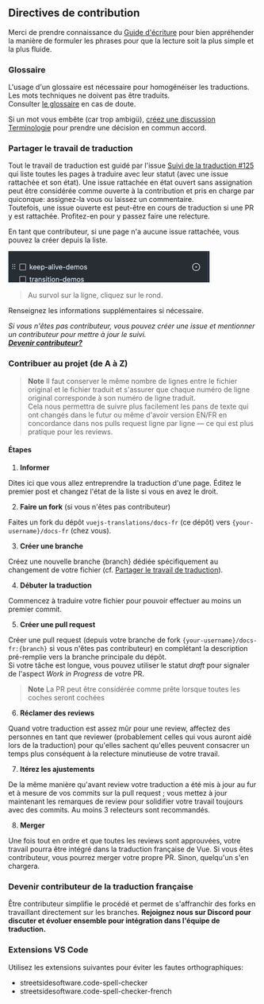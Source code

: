 ## Directives de contribution

Merci de prendre connaissance du [Guide d'écriture](https://github.com/vuejs-translations/docs-fr/blob/main/.github/contributing/writing-guide.md) pour bien appréhender la manière de formuler les phrases pour que la lecture soit la plus simple et la plus fluide.

### Glossaire

L'usage d'un glossaire est nécessaire pour homogénéiser les traductions.
Les mots techniques ne doivent pas être traduits.  
Consulter [le glossaire](https://github.com/vuejs-translations/docs-fr/wiki/Glossaire) en cas de doute.

Si un mot vous embête (car trop ambigü), [créez une discussion Terminologie](https://github.com/vuejs-translations/docs-fr/discussions/categories/terminologie) pour prendre une décision en commun accord.

### Partager le travail de traduction

Tout le travail de traduction est guidé par l'issue [Suivi de la traduction #125](https://github.com/vuejs-translations/docs-fr/issues/125) qui liste toutes les pages à traduire avec leur statut (avec une issue rattachée et son état).
Une issue rattachée en état ouvert sans assignation peut être considérée comme ouverte à la contribution et pris en charge par quiconque: assignez-la vous ou laissez un commentaire.  
Toutefois, une issue ouverte est peut-être en cours de traduction si une PR y est rattachée. Profitez-en pour y passez faire une relecture. 

En tant que contributeur, si une page n'a aucune issue rattachée, vous pouvez la créer depuis la liste.

![créer une issue depuis une check-box](.github/contributing/create-your-issue-work.png)
> Au survol sur la ligne, cliquez sur le rond.

Renseignez les informations supplémentaires si nécessaire.

*Si vous n'êtes pas contributeur, vous pouvez créer une issue et mentionner un contributeur pour mettre à jour le suivi.  
**[Devenir contributeur?](#devenir-contributeur-de-la-traduction-française)***

### Contribuer au projet (de A à Z)

> **Note**
Il faut conserver le même nombre de lignes entre le fichier original et le fichier traduit et s'assurer que chaque numéro de ligne original corresponde à son numéro de ligne traduit.  
Cela nous permettra de suivre plus facilement les pans de texte qui ont changés dans le futur ou même d'avoir version EN/FR en concordance dans nos pulls request ligne par ligne — ce qui est plus pratique pour les reviews.

#### Étapes

1. **Informer**

Dites ici que vous allez entreprendre la traduction d'une page. Éditez le premier post et changez l'état de la liste si vous en avez le droit.

2. **Faire un fork** (si vous n'êtes pas contributeur)

Faites un fork du dépôt `vuejs-translations/docs-fr` (ce dépôt) vers `{your-username}/docs-fr` (chez vous).

3. **Créer une branche**

Créez une nouvelle branche {branch} dédiée spécifiquement au changement de votre fichier (cf. [Partager le travail de traduction](#partager-le-travail-de-traduction)).

4. **Débuter la traduction**

Commencez à traduire votre fichier pour pouvoir effectuer au moins un premier commit.

5. **Créer une pull request**

Créer une pull request (depuis votre branche de fork `{your-username}/docs-fr:{branch}` si vous n'êtes pas contributeur) en complétant la description pré-remplie vers la  branche principale du dépôt.  
Si votre tâche est longue, vous pouvez utiliser le statut _draft_ pour signaler de l'aspect _Work in Progress_ de votre PR.

> **Note**
> La PR peut être considérée comme prête lorsque toutes les coches seront cochées

6. **Réclamer des reviews**

Quand votre traduction est assez mûr pour une review, affectez des personnes en tant que reviewer (probablement celles qui vous auront aidé lors de la traduction) pour qu'elles sachent qu'elles peuvent consacrer un temps plus conséquent à la relecture minutieuse de votre travail.

7. **Itérez les ajustements**

De la même manière qu'avant review votre traduction a été mis à jour au fur et à mesure de vos commits sur la pull request ; vous mettez à jour maintenant les remarques de review pour solidifier votre travail toujours avec des commits. Au moins 3 relecteurs sont recommandés.

8. **Merger**

Une fois tout en ordre et que toutes les reviews sont approuvées, votre travail pourra être intégré dans la traduction française de Vue.
Si vous êtes contributeur, vous pourrez merger votre propre PR. Sinon, quelqu'un s'en chargera.


### Devenir contributeur de la traduction française

Être contributeur simplifie le procédé et permet de s'affranchir des forks en travaillant directement sur les branches. **Rejoignez nous sur Discord pour discuter et évoluer ensemble pour intégration dans l'équipe de traduction.**

### Extensions VS Code

Utilisez les extensions suivantes pour éviter les fautes orthographiques:

- streetsidesoftware.code-spell-checker
- streetsidesoftware.code-spell-checker-french
